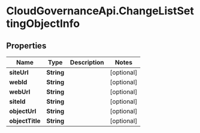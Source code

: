 # CloudGovernanceApi.ChangeListSettingObjectInfo

## Properties

Name | Type | Description | Notes
------------ | ------------- | ------------- | -------------
**siteUrl** | **String** |  | [optional] 
**webId** | **String** |  | [optional] 
**webUrl** | **String** |  | [optional] 
**siteId** | **String** |  | [optional] 
**objectUrl** | **String** |  | [optional] 
**objectTitle** | **String** |  | [optional] 


